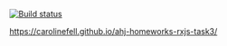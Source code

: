 [![Build status](https://ci.appveyor.com/api/projects/status/723xkhlq0hpjxl3w/branch/master?svg=true)](https://ci.appveyor.com/project/CarolineFell/ahj-homeworks-rxjs-task3/branch/master)

https://carolinefell.github.io/ahj-homeworks-rxjs-task3/